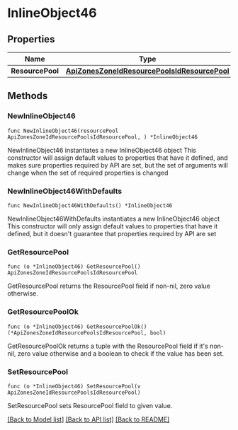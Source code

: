 # InlineObject46

## Properties

Name | Type | Description | Notes
------------ | ------------- | ------------- | -------------
**ResourcePool** | [**ApiZonesZoneIdResourcePoolsIdResourcePool**](_api_zones__zoneId__resource_pools__id__resourcePool.md) |  | 

## Methods

### NewInlineObject46

`func NewInlineObject46(resourcePool ApiZonesZoneIdResourcePoolsIdResourcePool, ) *InlineObject46`

NewInlineObject46 instantiates a new InlineObject46 object
This constructor will assign default values to properties that have it defined,
and makes sure properties required by API are set, but the set of arguments
will change when the set of required properties is changed

### NewInlineObject46WithDefaults

`func NewInlineObject46WithDefaults() *InlineObject46`

NewInlineObject46WithDefaults instantiates a new InlineObject46 object
This constructor will only assign default values to properties that have it defined,
but it doesn't guarantee that properties required by API are set

### GetResourcePool

`func (o *InlineObject46) GetResourcePool() ApiZonesZoneIdResourcePoolsIdResourcePool`

GetResourcePool returns the ResourcePool field if non-nil, zero value otherwise.

### GetResourcePoolOk

`func (o *InlineObject46) GetResourcePoolOk() (*ApiZonesZoneIdResourcePoolsIdResourcePool, bool)`

GetResourcePoolOk returns a tuple with the ResourcePool field if it's non-nil, zero value otherwise
and a boolean to check if the value has been set.

### SetResourcePool

`func (o *InlineObject46) SetResourcePool(v ApiZonesZoneIdResourcePoolsIdResourcePool)`

SetResourcePool sets ResourcePool field to given value.



[[Back to Model list]](../README.md#documentation-for-models) [[Back to API list]](../README.md#documentation-for-api-endpoints) [[Back to README]](../README.md)


